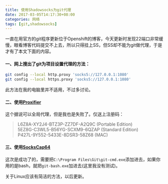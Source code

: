 ```yaml
---
title: 使用Shadowsocks为git代理
date: 2017-03-05T14:17:30+08:00
categories: 网络
tags: [git,shadowsocks]
---
```


一直在用官方的git程序更新位于Openshift的博客，今天更新时发现22端口非常缓慢，眼看博客代码提交不上去，所以只得挂上SS，但SS却不能为git做代理，于是才有了本文下面的内容。

#### 一、网上搜出了git为项目设置代理的方法：

```bash
git config --local http.proxy 'socks5://127.0.0.1:1080'
git config --local https.proxy 'socks5://127.0.0.1:1080'
```

此方法在我的电脑里并不适用，不过多讨论。<!--more-->

#### 二、使用[Proxifier](https://www.proxifier.com/)

这个据说可以全局代理，但是我也是失败了。仅送上注册码：

>L6Z8A-XY2J4-BTZ3P-ZZ7DF-A2Q9C (Portable Edition)  
5EZ8G-C3WL5-B56YG-SCXM9-6QZAP (Standard Edition)  
P427L-9Y552-5433E-8DSR3-58Z68 (MAC)

#### 三、使用[SocksCap64](https://www.sockscap64.com/)

这次是成功了的，需要把`C:\Program Files\Git\git-cmd.exe`添加进去，如果你用的是bash，就把`git-bash.exe`加进去(这里我没有测试)。

关于Linux应该有简洁的方法，以后更新。
